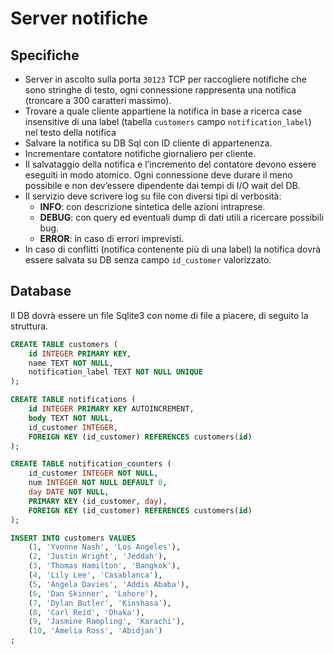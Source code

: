 # Server notifiche

## Specifiche

* Server in ascolto sulla porta `30123` TCP per raccogliere notifiche che sono stringhe di testo, ogni connessione rappresenta una notifica (troncare a 300 caratteri massimo).
* Trovare a quale cliente appartiene la notifica in base a ricerca case insensitive di una label (tabella `customers` campo `notification_label`)  nel testo della notifica
* Salvare la notifica su DB Sql con ID cliente di appartenenza.
* Incrementare contatore notifiche giornaliero per cliente.
* Il salvataggio della notifica e l’incremento del contatore devono essere eseguiti in modo atomico. Ogni connessione deve durare il meno possibile e non dev’essere dipendente dai tempi di I/O wait del DB.
* Il servizio deve scrivere log su file con diversi tipi di verbosità:
  * **INFO**: con descrizione sintetica delle azioni intraprese.
  * **DEBUG**: con query ed eventuali dump di dati utili a ricercare possibili bug.
  * **ERROR**: in caso di errori imprevisti.
* In caso di conflitti (notifica contenente più di una label) la notifica dovrà essere salvata su DB senza campo `id_customer` valorizzato.

## Database

Il DB dovrà essere un file Sqlite3 con nome di file a piacere, di seguito la struttura.

```sql
CREATE TABLE customers (
    id INTEGER PRIMARY KEY,
    name TEXT NOT NULL,
    notification_label TEXT NOT NULL UNIQUE
);

CREATE TABLE notifications (
    id INTEGER PRIMARY KEY AUTOINCREMENT,
    body TEXT NOT NULL,
    id_customer INTEGER,
    FOREIGN KEY (id_customer) REFERENCES customers(id)
);

CREATE TABLE notification_counters (
    id_customer INTEGER NOT NULL,
    num INTEGER NOT NULL DEFAULT 0,
    day DATE NOT NULL,
    PRIMARY KEY (id_customer, day),
    FOREIGN KEY (id_customer) REFERENCES customers(id)
);

INSERT INTO customers VALUES
    (1, 'Yvonne Nash', 'Los Angeles'),
    (2, 'Justin Wright', 'Jeddah'),
    (3, 'Thomas Hamilton', 'Bangkok'),
    (4, 'Lily Lee', 'Casablanca'),
    (5, 'Angela Davies', 'Addis Ababa'),
    (6, 'Dan Skinner', 'Lahore'),
    (7, 'Dylan Butler', 'Kinshasa'),
    (8, 'Carl Reid', 'Dhaka'),
    (9, 'Jasmine Rampling', 'Karachi'),
    (10, 'Amelia Ross', 'Abidjan')
;
```
